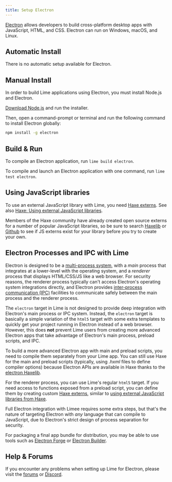 ```yaml
---
title: Setup Electron
---
```


[Electron](https://www.electronjs.org) allows developers to build cross-platform desktop apps with JavaScript, HTML, and CSS. Electron can run on Windows, macOS, and Linux.

## Automatic Install

There is no automatic setup available for Electron.

## Manual Install

In order to build Lime applications using Electron, you must install Node.js and Electron.

[Download Node.js](https://nodejs.org/en/download/) and run the installer.

Then, open a command-prompt or terminal and run the following command to install Electron globally:

```sh
npm install -g electron
```

## Build & Run

To compile an Electron application, run `lime build electron`.

To compile and launch an Electron application with one command, run `lime test electron`.

## Using JavaScript libraries

To use an external JavaScript library with Lime, you need [Haxe externs](https://haxe.org/manual/lf-externs.html). See also [Haxe: Using external JavaScript libraries](https://haxe.org/manual/target-javascript-external-libraries.html).

Members of the Haxe community have already created open source externs for a number of popular JavaScript libraries, so be sure to search [Haxelib](https://lib.haxe.org/search) or [Github](https://github.com/search) to see if JS externs exist for your library before you try to create your own.

## Electron Processes and IPC with Lime

Electron is designed to be a [multi-process system](https://www.electronjs.org/docs/latest/tutorial/process-model), with a _main_ process that integrates at a lower-level with the operating system, and a _renderer_ process that displays HTML/CSS/JS like a web browser. For security reasons, the renderer process typically can't access Electron's operating system integrations directly, and Electron provides [inter-process communication (IPC)](https://www.electronjs.org/docs/latest/tutorial/ipc) facilities to communicate safely between the main process and the renderer process.

The `electron` target in Lime is not designed to provide deep integration with Electron's main process or IPC system. Instead, the `electron` target is basically a simple variation of the `html5` target with some extra templates to quickly get your project running in Electron instead of a web browser. However, this does **not** prevent Lime users from creating more advanced Electron apps that take advantage of Electron's main process, preload scripts, and IPC.

To build a more advanced Electron app with main and preload scripts, you need to compile them separately from your Lime app. You can still use Haxe for the main and preload scripts (typically, using _.hxml_ files to define compiler options) because Electron APIs are available in Haxe thanks to the [electron Haxelib](https://lib.haxe.org/p/electron/).

For the renderer process, you can use Lime's regular `html5` target. If you need access to functions exposed from a preload script, you can define them by creating custom [Haxe externs](https://haxe.org/manual/lf-externs.html), similar to [using external JavaScript libraries from Haxe](https://haxe.org/manual/target-javascript-external-libraries.html).

Full Electron integration with Limee requires some extra steps, but that's the nature of targeting Electron with _any_ language that can compile to JavaScript, due to Electron's strict design of process separation for security.

For packaging a final app bundle for distribution, you may be able to use tools such as [Electron Forge](https://www.electronforge.io/) or [Electron Builder](https://www.electron.build/).

## Help & Forums

If you encounter any problems when setting up Lime for Electron, please visit the [forums](http://community.openfl.org/c/help) or [Discord](https://discord.gg/tDgq8EE).
